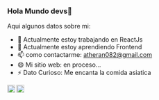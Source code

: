 ### Hola Mundo devs👋


Aqui algunos datos sobre mi:

- 🔭 Actualmente estoy trabajando en ReactJs
- 🌱 Actualmente estoy aprendiendo Frontend
- 📫 como contactarme: atheran082@gmail.com
- 😄 Mi sitio web: en proceso...
- ⚡ Dato Curioso: Me encanta la comida asiatica 


<a href='https://www.linkedin.com/in/rahul-jha98/'><img align='left' alt="linkedin" src="https://raw.githubusercontent.com/rahul-jha98/rahul-jha98/561d474902b59c7429ec22bb73e225696c27b202/assets/linkedin.svg" height='18px'/></a>
<a href='https://twitter.com/jharahul98/'><img align='left' alt="twitter" src="https://raw.githubusercontent.com/rahul-jha98/rahul-jha98/561d474902b59c7429ec22bb73e225696c27b202/assets/twitter.svg" height='18px'/></a>


